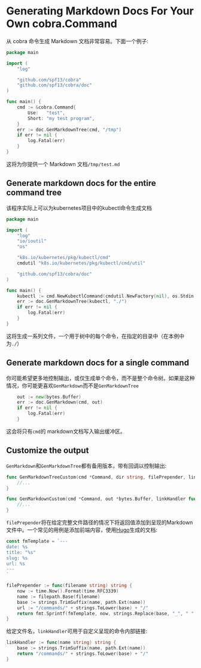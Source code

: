 # Generating Markdown Docs For Your Own cobra.Command

从 cobra 命令生成 Markdown 文档非常容易。下面一个例子:

```go
package main

import (
	"log"

	"github.com/spf13/cobra"
	"github.com/spf13/cobra/doc"
)

func main() {
	cmd := &cobra.Command{
		Use:   "test",
		Short: "my test program",
	}
	err := doc.GenMarkdownTree(cmd, "/tmp")
	if err != nil {
		log.Fatal(err)
	}
}
```

这将为你提供一个 Markdown 文档`/tmp/test.md`

## Generate markdown docs for the entire command tree

该程序实际上可以为kubernetes项目中的kubectl命令生成文档

```go
package main

import (
	"log"
	"io/ioutil"
	"os"

	"k8s.io/kubernetes/pkg/kubectl/cmd"
	cmdutil "k8s.io/kubernetes/pkg/kubectl/cmd/util"

	"github.com/spf13/cobra/doc"
)

func main() {
	kubectl := cmd.NewKubectlCommand(cmdutil.NewFactory(nil), os.Stdin, ioutil.Discard, ioutil.Discard)
	err := doc.GenMarkdownTree(kubectl, "./")
	if err != nil {
		log.Fatal(err)
	}
}
```

这将生成一系列文件，一个用于树中的每个命令，在指定的目录中（在本例中为`./`）

## Generate markdown docs for a single command

你可能希望更多地控制输出，或仅生成单个命令，而不是整个命令树。如果是这种情况，你可能更喜欢`GenMarkdown`而不是`GenMarkdownTree`

```go
	out := new(bytes.Buffer)
	err := doc.GenMarkdown(cmd, out)
	if err != nil {
		log.Fatal(err)
	}
```

这会将只有`cmd`的 markdown文档写入输出缓冲区。

## Customize the output

`GenMarkdown`和`GenMarkdownTree`都有备用版本，带有回调以控制输出:

```go
func GenMarkdownTreeCustom(cmd *Command, dir string, filePrepender, linkHandler func(string) string) error {
	//...
}
```

```go
func GenMarkdownCustom(cmd *Command, out *bytes.Buffer, linkHandler func(string) string) error {
	//...
}
```

`filePrepender`将在给定完整文件路径的情况下将返回值添加到呈现的Markdown文件中。一个常见的用例是添加前端内容，使用[Hugo](http://gohugo.io/)生成的文档:

```go
const fmTemplate = `---
date: %s
title: "%s"
slug: %s
url: %s
---
`

filePrepender := func(filename string) string {
	now := time.Now().Format(time.RFC3339)
	name := filepath.Base(filename)
	base := strings.TrimSuffix(name, path.Ext(name))
	url := "/commands/" + strings.ToLower(base) + "/"
	return fmt.Sprintf(fmTemplate, now, strings.Replace(base, "_", " ", -1), base, url)
}
```

给定文件名，`linkHandler`可用于自定义呈现的命令内部链接:

```go
linkHandler := func(name string) string {
	base := strings.TrimSuffix(name, path.Ext(name))
	return "/commands/" + strings.ToLower(base) + "/"
}
```
